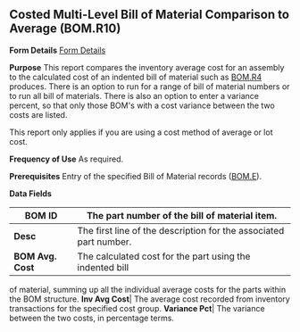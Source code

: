 ## Costed Multi-Level Bill of Material Comparison to Average (BOM.R10)
<PageHeader />

**Form Details**
[Form Details](../BOM-R10-1/README.md)

**Purpose**
This report compares the inventory average cost for an assembly to the
calculated cost of an indented bill of material such as [BOM.R4](../BOM-R4/README.md)
produces. There is an option to run for a range of bill of material numbers or
to run all bill of materials. There is also an option to enter a variance
percent, so that only those BOM's with a cost variance between the two costs
are listed.

This report only applies if you are using a cost method of average or lot
cost.

**Frequency of Use**
As required.

**Prerequisites**
Entry of the specified Bill of Material records ([BOM.E](../BOM-E/README.md)).

**Data Fields**

| **BOM ID**        | The part number of the bill of material item.                     |
| ----------------- | ----------------------------------------------------------------- |
| **Desc**          | The first line of the description for the associated part number. |
| **BOM Avg. Cost** | The calculated cost for the part using the indented bill          |
of material, summing up all the individual average costs for the parts within
the BOM structure.
**Inv Avg Cost**|  The average cost recorded from inventory transactions for
the specified cost group.
**Variance Pct**|  The variance between the two costs, in percentage terms.

<badge text= "Version 8.10.57 " vertical="middle" />

<PageFooter />
